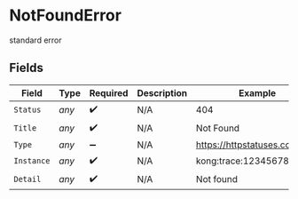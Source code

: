 # NotFoundError

standard error


## Fields

| Field                        | Type                         | Required                     | Description                  | Example                      |
| ---------------------------- | ---------------------------- | ---------------------------- | ---------------------------- | ---------------------------- |
| `Status`                     | *any*                        | :heavy_check_mark:           | N/A                          | 404                          |
| `Title`                      | *any*                        | :heavy_check_mark:           | N/A                          | Not Found                    |
| `Type`                       | *any*                        | :heavy_minus_sign:           | N/A                          | https://httpstatuses.com/404 |
| `Instance`                   | *any*                        | :heavy_check_mark:           | N/A                          | kong:trace:1234567890        |
| `Detail`                     | *any*                        | :heavy_check_mark:           | N/A                          | Not found                    |
